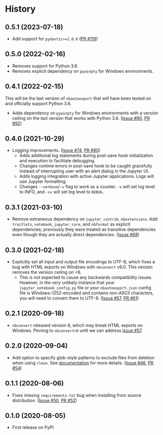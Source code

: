 # History

## 0.5.1 (2023-07-18)

- Add support for `pydantic>=2.0.0` ([PR #119](https://github.com/drivendataorg/nbautoexport/pull/119))

## 0.5.0 (2022-02-16)

- Removes support for Python 3.6.
- Removes explicit dependency on `pywinpty` for Windows environments.

## 0.4.1 (2022-02-15)

This will be the last version of `nbautoexport` that will have been tested on and officially support Python 3.6.

- Adds dependency on `pywinpty` for Windows environments with a version ceiling on the last version that works with Python 3.6. ([Issue #90](https://github.com/drivendataorg/nbautoexport/issues/90), [PR #92](https://github.com/drivendataorg/nbautoexport/issues/92))

## 0.4.0 (2021-10-29)

- Logging improvements. ([Issue #74](https://github.com/drivendataorg/nbautoexport/issues/74), [PR #80](https://github.com/drivendataorg/nbautoexport/pull/80))
  - Adds additional log statements during post-save hook initialization and execution to facilitate debugging.
  - Changes runtime errors in post-save hook to be caught gracefully instead of interrupting user with an alert dialog in the Jupyter UI.
  - Adds logging integration with active Jupyter applications. Logs will use Jupyter formatting.
  - Changes `--verbose`/`-v` flag to work as a counter. `-v` will set log level to INFO, and `-vv` will set log level to `DEBUG`.

## 0.3.1 (2021-03-10)

- Remove extraneous dependency on `jupyter_contrib_nbextensions`. Add `traitlets`, `notebook`, `jupyter_core`, and `nbformat` as explicit dependencies; previously they were treated as transitive dependencies even though they are actually direct dependencies. ([Issue #68](https://github.com/drivendataorg/nbautoexport/issues/68))

## 0.3.0 (2021-02-18)

- Explicitly set all input and output file encodings to UTF-8, which fixes a bug with HTML exports on Windows with `nbconvert` v6.0. This version removes the version ceiling on <6.
  - This is not expected to cause any backwards compatibility issues. However, in the _very_ unlikely instance that your `jupyter_notebook_config.py` file or your `nbautoexport.json` config file is Windows-1252-encoded _and_ contains non-ASCII characters, you will need to convert them to UTF-8. ([Issue #57](https://github.com/drivendataorg/nbautoexport/issues/57), [PR #61](https://github.com/drivendataorg/nbautoexport/pull/61))

## 0.2.1 (2020-09-18)

- `nbconvert` released version 6, which may break HTML exports on Windows. Pinning to `nbconvert<6` until we can address [Issue #57](https://github.com/drivendataorg/nbautoexport/issues/57).

## 0.2.0 (2020-09-04)

- Add option to specify glob-style patterns to exclude files from deletion when using `clean`. See [documentation](https://nbautoexport.drivendata.org/stable/cleaning/#excluding-files) for more details. ([Issue #46](https://github.com/drivendataorg/nbautoexport/issues/46), [PR #54](https://github.com/drivendataorg/nbautoexport/pull/54))

## 0.1.1 (2020-08-06)

- Fixes missing `requirements.txt` bug when installing from source distribution. ([Issue #50](https://github.com/drivendataorg/nbautoexport/issues/50), [PR #52](https://github.com/drivendataorg/nbautoexport/pull/52))

## 0.1.0 (2020-08-05)

- First release on PyPI.
